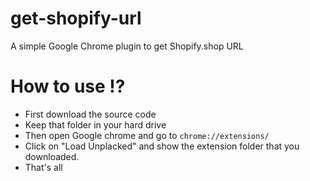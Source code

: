 # get-shopify-url
A simple Google Chrome plugin to get Shopify.shop URL

# How to use ⁉
* First download the source code
* Keep that folder in your hard drive
* Then open Google chrome and go to `chrome://extensions/`
* Click on "Load Unplacked" and show the extension folder that you downloaded.
* That's all  


